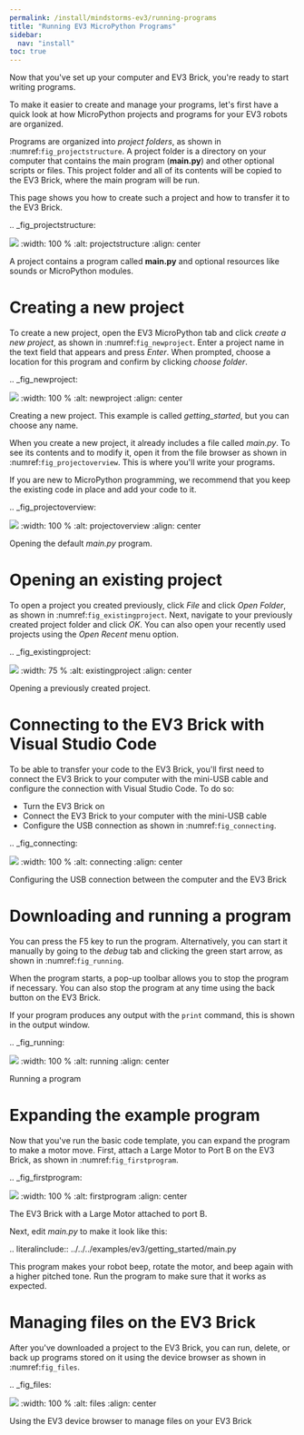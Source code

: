 ```yaml
---
permalink: /install/mindstorms-ev3/running-programs
title: "Running EV3 MicroPython Programs"
sidebar:
  nav: "install"
toc: true
---
```



Now that you've set up your computer and EV3 Brick, you're ready to start
writing programs.

To make it easier to create and manage your programs, let's first have a quick
look at how MicroPython projects and programs for your EV3 robots are
organized.

Programs are organized into *project folders*, as shown in
:numref:`fig_projectstructure`. A project folder is a directory on your
computer that contains the main program (**main.py**) and other optional
scripts or files. This project folder and all of its contents will be copied
to the EV3 Brick, where the main program will be run.

This page shows you how to create such a project and how to transfer it to the
EV3 Brick.

.. _fig_projectstructure:

![](https://docs.pybricks.com/en/latest/_images/projectstructure_label.png)
   :width: 100 %
   :alt: projectstructure
   :align: center

   A project contains a program called **main.py** and optional resources like
   sounds or MicroPython modules.


# Creating a new project

To create a new project, open the EV3 MicroPython tab and
click *create a new project*, as shown in :numref:`fig_newproject`. Enter a
project name in the text field that appears and press *Enter*. When prompted,
choose a location for this program and confirm by clicking *choose folder*.

.. _fig_newproject:

![](https://docs.pybricks.com/en/latest/_images/newproject_label.png)
   :width: 100 %
   :alt: newproject
   :align: center

   Creating a new project. This example is called *getting_started*, but you
   can choose any name.

When you create a new project, it already includes a file called *main.py*. To
see its contents and to modify it, open it from the file browser as shown in
:numref:`fig_projectoverview`. This is where you'll write your programs.

If you are new to MicroPython programming, we recommend that you keep the
existing code in place and add your code to it.

.. _fig_projectoverview:

![](https://docs.pybricks.com/en/latest/_images/projectoverview_label.png)
   :width: 100 %
   :alt: projectoverview
   :align: center

   Opening the default *main.py* program.

# Opening an existing project

To open a project you created previously, click *File* and click
*Open Folder*, as shown in :numref:`fig_existingproject`. Next, navigate to
your previously created project folder and click *OK*. You can also open your
recently used projects using the *Open Recent* menu option.

.. _fig_existingproject:

![](https://docs.pybricks.com/en/latest/_images/existingproject_label.png)
   :width: 75 %
   :alt: existingproject
   :align: center

   Opening a previously created project.


# Connecting to the EV3 Brick with Visual Studio Code

To be able to transfer your code to the EV3 Brick, you'll first need to
connect the EV3 Brick to your computer with the mini-USB cable and configure
the connection with Visual Studio Code. To do so:

- Turn the EV3 Brick on
- Connect the EV3 Brick to your computer with the mini-USB cable
- Configure the USB connection as shown in :numref:`fig_connecting`.

.. _fig_connecting:

![](https://docs.pybricks.com/en/latest/_images/connecting_label.png)
   :width: 100 %
   :alt: connecting
   :align: center

   Configuring the USB connection between the computer and the EV3 Brick

# Downloading and running a program

You can press the F5 key to run the program. Alternatively, you can start it
manually by going to the *debug* tab and clicking the green start arrow, as
shown in :numref:`fig_running`.

When the program starts, a pop-up toolbar allows you to stop the program if
necessary. You can also stop the program at any time using the back button on
the EV3 Brick.

If your program produces any output with the ``print`` command, this is shown
in the output window.

.. _fig_running:

![](https://docs.pybricks.com/en/latest/_images/running_label.png)
   :width: 100 %
   :alt: running
   :align: center

   Running a program

# Expanding the example program

Now that you've run the basic code template, you can expand the program to
make a motor move. First, attach a Large Motor to Port B on the EV3 Brick,
as shown  in :numref:`fig_firstprogram`.

.. _fig_firstprogram:

![](https://docs.pybricks.com/en/latest/_images/firstprogram_label.png)
   :width: 100 %
   :alt: firstprogram
   :align: center

   The EV3 Brick with a Large Motor attached to port B.

Next, edit *main.py* to make it look like this:

.. literalinclude::
   ../../../examples/ev3/getting_started/main.py

This program makes your robot beep, rotate the motor, and beep again with a
higher pitched tone. Run the program to make sure that it works as expected.

# Managing files on the EV3 Brick

After you've downloaded a project to the EV3 Brick, you can run, delete, or
back up programs stored on it using the device browser as shown in
:numref:`fig_files`.

.. _fig_files:

![](https://docs.pybricks.com/en/latest/_images/files_label.png)
   :width: 100 %
   :alt: files
   :align: center

   Using the EV3 device browser to manage files on your EV3 Brick
